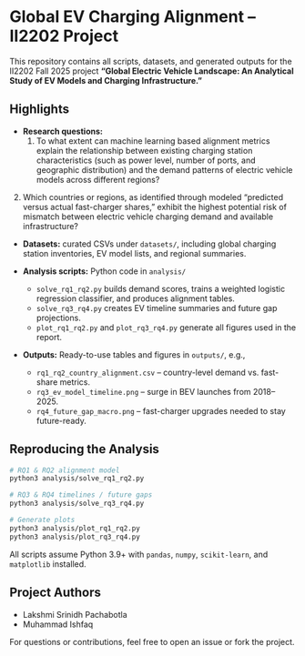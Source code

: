 # Global EV Charging Alignment – II2202 Project

This repository contains all scripts, datasets, and generated outputs for the II2202 Fall 2025 project **“Global Electric Vehicle Landscape: An Analytical Study of EV Models and Charging Infrastructure.”**

## Highlights

- **Research questions:**  
  1. To what extent can machine learning based alignment metrics explain the relationship between existing charging station characteristics (such as power level, number of ports, and geographic distribution) and the demand patterns of electric vehicle models across different regions?
2. Which countries or regions, as identified through modeled “predicted versus actual fast-charger
shares,” exhibit the highest potential risk of mismatch between electric vehicle charging demand
and available infrastructure?

- **Datasets:** curated CSVs under `datasets/`, including global charging station inventories, EV model lists, and regional summaries.

- **Analysis scripts:** Python code in `analysis/`  
  - `solve_rq1_rq2.py` builds demand scores, trains a weighted logistic regression classifier, and produces alignment tables.  
  - `solve_rq3_rq4.py` creates EV timeline summaries and future gap projections.  
  - `plot_rq1_rq2.py` and `plot_rq3_rq4.py` generate all figures used in the report.

- **Outputs:** Ready-to-use tables and figures in `outputs/`, e.g.,  
  - `rq1_rq2_country_alignment.csv` – country-level demand vs. fast-share metrics.  
  - `rq3_ev_model_timeline.png` – surge in BEV launches from 2018–2025.  
  - `rq4_future_gap_macro.png` – fast-charger upgrades needed to stay future-ready.

## Reproducing the Analysis

```bash
# RQ1 & RQ2 alignment model
python3 analysis/solve_rq1_rq2.py

# RQ3 & RQ4 timelines / future gaps
python3 analysis/solve_rq3_rq4.py

# Generate plots
python3 analysis/plot_rq1_rq2.py
python3 analysis/plot_rq3_rq4.py
```

All scripts assume Python 3.9+ with `pandas`, `numpy`, `scikit-learn`, and `matplotlib` installed.

## Project Authors

- Lakshmi Srinidh Pachabotla  
- Muhammad Ishfaq

For questions or contributions, feel free to open an issue or fork the project.
